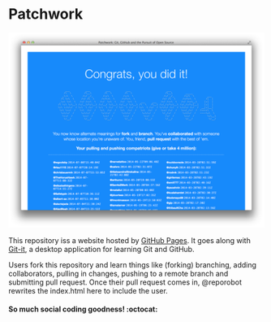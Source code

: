 # Patchwork

![screenshot](https://raw.githubusercontent.com/jlord/patchwork/gh-pages/patchwork-ss.png)

This repository iss a website hosted by [GitHub Pages](http://pages.github.com). It goes along with [Git-it](http://www.github.com/jlord/git-it-electron), a desktop application for learning Git and GitHub.

Users fork this repository and learn things like (forking) branching, adding collaborators, pulling in changes, pushing to a remote branch and submitting pull request. Once their pull request comes in, @reporobot rewrites the index.html here to include the user.

#### So much social coding goodness! :octocat:
